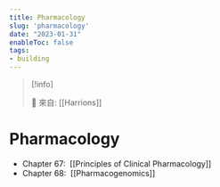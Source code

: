 ```yaml
---
title: Pharmacology
slug: 'pharmacology'
date: "2023-01-31"
enableToc: false
tags:
- building
---
```


> [!info]
>
> 🌱 來自: [[Harrions]]

# Pharmacology

*   Chapter 67:  [[Principles of Clinical Pharmacology]]
*   Chapter 68:  [[Pharmacogenomics]]

